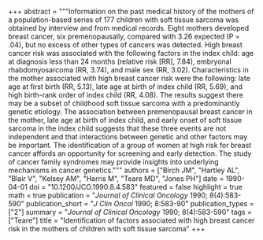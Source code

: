 +++
abstract = """Information on the past medical history of the mothers of a population-based series of 177 children with soft tissue sarcoma was obtained by interview and from medical records. Eight mothers developed breast cancer, six premenopausally, compared with 3.26 expected (P = .04), but no excess of other types of cancers was detected. High breast cancer risk was associated with the following factors in the index child: age at diagnosis less than 24 months (relative risk [RR], 7.84), embryonal rhabdomyosarcoma (RR, 3.74), and male sex (RR, 3.02). Characteristics in the mother associated with high breast cancer risk were the following: late age at first birth (RR, 5.13), late age at birth of index child (RR, 5.69), and high birth-rank order of index child (RR, 4.08). The results suggest there may be a subset of childhood soft tissue sarcoma with a predominantly genetic etiology. The association between premenopausal breast cancer in the mother, late age at birth of index child, and early onset of soft tissue sarcoma in the index child suggests that these three events are not independent and that interactions between genetic and other factors may be important. The identification of a group of women at high risk for breast cancer affords an opportunity for screening and early detection. The study of cancer family syndromes may provide insights into underlying mechanisms in cancer genetics."""
authors = ["Birch JM", "Hartley AL", "Blair V", "Kelsey AM", "Harris M", "Teare MD", "Jones PH"]
date = 1990-04-01
doi = "10.1200/JCO.1990.8.4.583"
featured = false
highlight = true
math = true
publication = "*Journal of Clinical Oncology* 1990; 8(4):583-590"
publication_short = "*J Clin Oncol* 1990; 8:583-90"
publication_types = ["2"]
summary = "*Journal of Clinical Oncology* 1990; 8(4):583-590"
tags = ["Teare"]
title = "Identification of factors associated with high breast cancer risk in the mothers of children with soft tissue sarcoma"
+++
